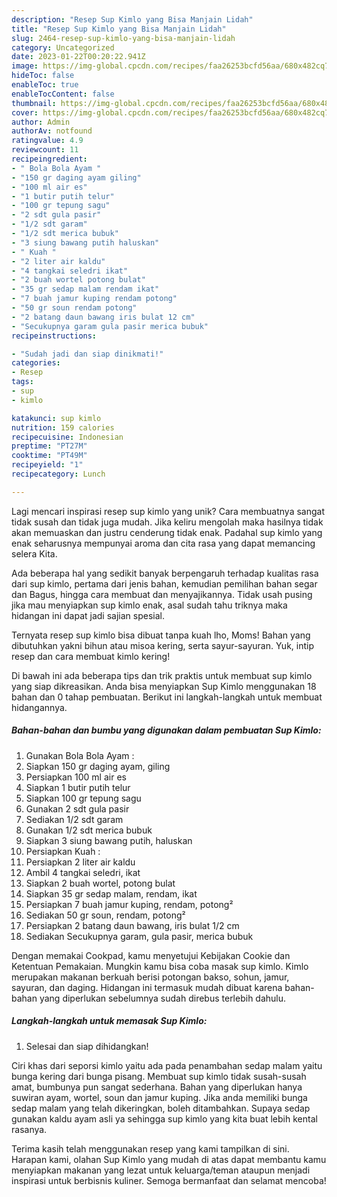 ```yaml
---
description: "Resep Sup Kimlo yang Bisa Manjain Lidah"
title: "Resep Sup Kimlo yang Bisa Manjain Lidah"
slug: 2464-resep-sup-kimlo-yang-bisa-manjain-lidah
category: Uncategorized
date: 2023-01-22T00:20:22.941Z
image: https://img-global.cpcdn.com/recipes/faa26253bcfd56aa/680x482cq70/sup-kimlo-foto-resep-utama.jpg
hideToc: false
enableToc: true
enableTocContent: false
thumbnail: https://img-global.cpcdn.com/recipes/faa26253bcfd56aa/680x482cq70/sup-kimlo-foto-resep-utama.jpg
cover: https://img-global.cpcdn.com/recipes/faa26253bcfd56aa/680x482cq70/sup-kimlo-foto-resep-utama.jpg
author: Admin
authorAv: notfound
ratingvalue: 4.9
reviewcount: 11
recipeingredient:
- " Bola Bola Ayam "
- "150 gr daging ayam giling"
- "100 ml air es"
- "1 butir putih telur"
- "100 gr tepung sagu"
- "2 sdt gula pasir"
- "1/2 sdt garam"
- "1/2 sdt merica bubuk"
- "3 siung bawang putih haluskan"
- " Kuah "
- "2 liter air kaldu"
- "4 tangkai seledri ikat"
- "2 buah wortel potong bulat"
- "35 gr sedap malam rendam ikat"
- "7 buah jamur kuping rendam potong"
- "50 gr soun rendam potong"
- "2 batang daun bawang iris bulat 12 cm"
- "Secukupnya garam gula pasir merica bubuk"
recipeinstructions:

- "Sudah jadi dan siap dinikmati!"
categories:
- Resep
tags:
- sup
- kimlo

katakunci: sup kimlo 
nutrition: 159 calories
recipecuisine: Indonesian
preptime: "PT27M"
cooktime: "PT49M"
recipeyield: "1"
recipecategory: Lunch

---
```





Lagi mencari inspirasi resep sup kimlo yang unik? Cara membuatnya sangat tidak susah dan tidak juga mudah. Jika keliru mengolah maka hasilnya tidak akan memuaskan dan justru cenderung tidak enak. Padahal sup kimlo yang enak seharusnya mempunyai aroma dan cita rasa yang dapat memancing selera Kita.





Ada beberapa hal yang sedikit banyak berpengaruh terhadap kualitas rasa dari sup kimlo, pertama dari jenis bahan, kemudian pemilihan bahan segar dan Bagus, hingga cara membuat dan menyajikannya. Tidak usah pusing jika mau menyiapkan sup kimlo enak,      asal sudah tahu triknya maka hidangan ini dapat jadi sajian spesial.














Ternyata resep sup kimlo bisa dibuat tanpa kuah lho, Moms! Bahan yang dibutuhkan yakni bihun atau misoa kering, serta sayur-sayuran. Yuk, intip resep dan cara membuat kimlo kering!






Di bawah ini ada beberapa tips dan trik praktis untuk membuat sup kimlo yang siap dikreasikan. Anda bisa menyiapkan Sup Kimlo menggunakan 18 bahan dan 0 tahap pembuatan. Berikut ini langkah-langkah untuk membuat hidangannya.

<!--inarticleads1-->

##### Bahan-bahan dan bumbu yang digunakan dalam pembuatan Sup Kimlo:

1. Gunakan  Bola Bola Ayam :
1. Siapkan 150 gr daging ayam, giling
1. Persiapkan 100 ml air es
1. Siapkan 1 butir putih telur
1. Siapkan 100 gr tepung sagu
1. Gunakan 2 sdt gula pasir
1. Sediakan 1/2 sdt garam
1. Gunakan 1/2 sdt merica bubuk
1. Siapkan 3 siung bawang putih, haluskan
1. Persiapkan  Kuah :
1. Persiapkan 2 liter air kaldu
1. Ambil 4 tangkai seledri, ikat
1. Siapkan 2 buah wortel, potong bulat
1. Siapkan 35 gr sedap malam, rendam, ikat
1. Persiapkan 7 buah jamur kuping, rendam, potong²
1. Sediakan 50 gr soun, rendam, potong²
1. Persiapkan 2 batang daun bawang, iris bulat 1/2 cm
1. Sediakan Secukupnya garam, gula pasir, merica bubuk


Dengan memakai Cookpad, kamu menyetujui Kebijakan Cookie dan Ketentuan Pemakaian. Mungkin kamu bisa coba masak sup kimlo. Kimlo merupakan makanan berkuah berisi potongan bakso, sohun, jamur, sayuran, dan daging. Hidangan ini termasuk mudah dibuat karena bahan-bahan yang diperlukan sebelumnya sudah direbus terlebih dahulu. 

<!--inarticleads2-->

##### Langkah-langkah untuk memasak Sup Kimlo:


1. Selesai dan siap dihidangkan!

Ciri khas dari seporsi kimlo yaitu ada pada penambahan sedap malam yaitu bunga kering dari bunga pisang. Membuat sup kimlo tidak susah-susah amat, bumbunya pun sangat sederhana. Bahan yang diperlukan hanya suwiran ayam, wortel, soun dan jamur kuping. Jika anda memiliki bunga sedap malam yang telah dikeringkan, boleh ditambahkan. Supaya sedap gunakan kaldu ayam asli ya sehingga sup kimlo yang kita buat lebih kental rasanya. 

Terima kasih telah menggunakan resep yang kami tampilkan di sini. Harapan kami, olahan Sup Kimlo yang mudah di atas dapat membantu kamu menyiapkan makanan yang lezat untuk keluarga/teman ataupun menjadi inspirasi untuk berbisnis kuliner. Semoga bermanfaat dan selamat mencoba!
